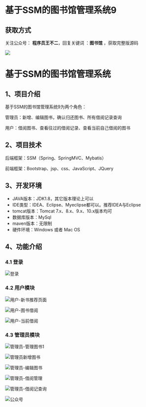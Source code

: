 # 基于SSM的图书馆管理系统9

## 获取方式

关注公众号： **程序员王不二**，回复关键词  ：**图书馆** ，获取完整版源码

 ![](https://www.codeshop.fun/Typora-Images/202205281253739.png)


# 基于SSM的图书馆管理系统

## 1、项目介绍

基于SSM的图书馆管理系统9为两个角色：

管理员：新增、编辑图书，确认归还图书、所有借阅记录查询

用户：借阅图书、查看往过的借阅记录、查看当前自己借阅的图书


## 2、项目技术

后端框架：SSM（Spring、SpringMVC、Mybatis）

前端框架：Bootstrap、jsp、css、JavaScript、JQuery

## 3、开发环境

- JAVA版本：JDK1.8，其它版本理论上可以
- IDE类型：IDEA、Eclipse、Myeclipse都可以。推荐IDEA与Eclipse
- tomcat版本：Tomcat 7.x、8.x、9.x、10.x版本均可
- 数据库版本：MySql 
- maven版本：无限制
- 硬件环境：Windows 或者 Mac OS


## 4、功能介绍

### 4.1 登录

![登录](https://www.codeshop.fun/Typora-Images/202207092243737.jpg)

### 4.2 用户模块

![用户-新书推荐页面](https://www.codeshop.fun/Typora-Images/202207092243104.jpg)

![用户-图书借阅](https://www.codeshop.fun/Typora-Images/202207092243628.jpg)

![用户-当前借阅](https://www.codeshop.fun/Typora-Images/202207092243015.jpg)

### 4.3 管理员模块

![管理员-管理图书1](https://www.codeshop.fun/Typora-Images/202207092243583.jpg)

![管理员新增图书](https://www.codeshop.fun/Typora-Images/202207092243536.jpg)

![管理员-编辑图书](https://www.codeshop.fun/Typora-Images/202207092243935.jpg)

![管理员-借阅管理](https://www.codeshop.fun/Typora-Images/202207092243920.jpg)

![管理员-借阅记查询](https://www.codeshop.fun/Typora-Images/202207092243436.jpg)





![公众号](https://project-images-1256969109.cos.ap-chongqing.myqcloud.com/Typora-Images/202205281253739.png)

